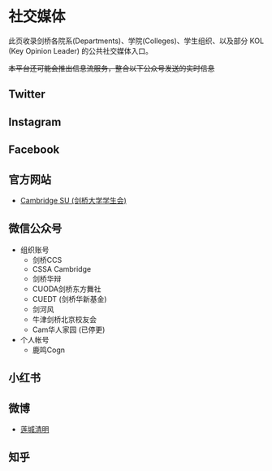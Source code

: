 # 社交媒体

此页收录剑桥各院系(Departments)、学院(Colleges)、学生组织、以及部分 KOL (Key Opinion Leader) 的公共社交媒体入口。

~~本平台还可能会推出信息流服务，整合以下公众号发送的实时信息~~ 

## Twitter

## Instagram

## Facebook

## 官方网站
- [Cambridge SU (剑桥大学学生会)](https://www.cambridgesu.co.uk/)

## 微信公众号

- 组织账号
    - 剑桥CCS
    - CSSA Cambridge
    - 剑桥华辩
    - CUODA剑桥东方舞社
    - CUEDT (剑桥华新基金)
    - 剑河风
    - 牛津剑桥北京校友会
    - Cam华人家园 (已停更)
- 个人帐号
    - 鹿鸣Cogn

## 小红书

## 微博
- [莲城清明](https://weibo.com/u/5886342469)

## 知乎
